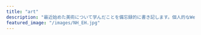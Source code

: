 ```yaml
---
title: "art"
description: "最近始めた美術について学んだことを備忘録的に書き記します。個人的なWeb上の記録帳です。アドバイスどんどんよろしくお願いします。"
featured_image: "/images/NH_EH.jpg"
---
```

